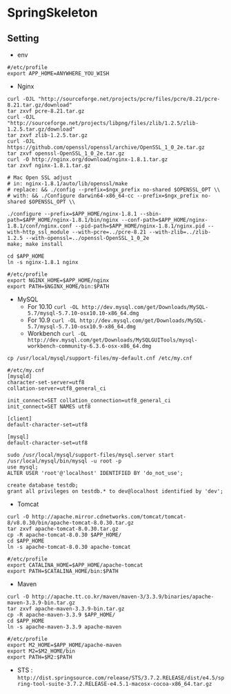 # SpringSkeleton

## Setting
 * env
```
#/etc/profile
export APP_HOME=ANYWHERE_YOU_WISH
```

 * Nginx
```
curl -OJL "http://sourceforge.net/projects/pcre/files/pcre/8.21/pcre-8.21.tar.gz/download"
tar zxvf pcre-8.21.tar.gz
curl -OJL "http://sourceforge.net/projects/libpng/files/zlib/1.2.5/zlib-1.2.5.tar.gz/download"
tar zxvf zlib-1.2.5.tar.gz
curl -OJL https://github.com/openssl/openssl/archive/OpenSSL_1_0_2e.tar.gz
tar zxvf openssl-OpenSSL_1_0_2e.tar.gz
curl -O http://nginx.org/download/nginx-1.8.1.tar.gz
tar zxvf nginx-1.8.1.tar.gz
```
```
# Mac Open SSL adjust 
# in: nginx-1.8.1/auto/lib/openssl/make 
# replace: && ./config --prefix=$ngx_prefix no-shared $OPENSSL_OPT \\ 
# with: && ./Configure darwin64-x86_64-cc --prefix=$ngx_prefix no-shared $OPENSSL_OPT \\
```
```
./configure --prefix=$APP_HOME/nginx-1.8.1 --sbin-path=$APP_HOME/nginx-1.8.1/bin/nginx --conf-path=$APP_HOME/nginx-1.8.1/conf/nginx.conf --pid-path=$APP_HOME/nginx-1.8.1/nginx.pid --with-http_ssl_module --with-pcre=../pcre-8.21 --with-zlib=../zlib-1.2.5 --with-openssl=../openssl-OpenSSL_1_0_2e
make; make install

cd $APP_HOME
ln -s nginx-1.8.1 nginx
```
```
#/etc/profile
export NGINX_HOME=$APP_HOME/nginx
export PATH=$NGINX_HOME/bin:$PATH
```

* MySQL
	* For 10.10
		```curl -OL http://dev.mysql.com/get/Downloads/MySQL-5.7/mysql-5.7.10-osx10.10-x86_64.dmg```
	* For 10.9
		```curl -OL http://dev.mysql.com/get/Downloads/MySQL-5.7/mysql-5.7.10-osx10.9-x86_64.dmg```
	* Workbench
	  ```curl -OL http://dev.mysql.com/get/Downloads/MySQLGUITools/mysql-workbench-community-6.3.6-osx-x86_64.dmg```

```
cp /usr/local/mysql/support-files/my-default.cnf /etc/my.cnf
```
```
#/etc/my.cnf
[mysqld]
character-set-server=utf8
collation-server=utf8_general_ci

init_connect=SET collation_connection=utf8_general_ci
init_connect=SET NAMES utf8

[client]
default-character-set=utf8

[mysql]
default-character-set=utf8
```
```
sudo /usr/local/mysql/support-files/mysql.server start
/usr/local/mysql/bin/mysql -u root -p
use mysql;
ALTER USER 'root'@'localhost' IDENTIFIED BY 'do_not_use';

create database testdb;
grant all privileges on testdb.* to dev@localhost identified by 'dev';
```

* Tomcat
```
curl -O http://apache.mirror.cdnetworks.com/tomcat/tomcat-8/v8.0.30/bin/apache-tomcat-8.0.30.tar.gz
tar zxvf apache-tomcat-8.0.30.tar.gz
cp -R apache-tomcat-8.0.30 $APP_HOME/
cd $APP_HOME
ln -s apache-tomcat-8.0.30 apache-tomcat
```
```
#/etc/profile
export CATALINA_HOME=$APP_HOME/apache-tomcat
export PATH=$CATALINA_HOME/bin:$PATH
```

 * Maven
```
curl -O http://apache.tt.co.kr/maven/maven-3/3.3.9/binaries/apache-maven-3.3.9-bin.tar.gz
tar zxvf apache-maven-3.3.9-bin.tar.gz
cp -R apache-maven-3.3.9 $APP_HOME/
cd $APP_HOME
ln -s apache-maven-3.3.9 apache-maven
```
```
#/etc/profile
export M2_HOME=$APP_HOME/apache-maven
export M2=$M2_HOME/bin
export PATH=$M2:$PATH
```

 * STS : `http://dist.springsource.com/release/STS/3.7.2.RELEASE/dist/e4.5/spring-tool-suite-3.7.2.RELEASE-e4.5.1-macosx-cocoa-x86_64.tar.gz`
